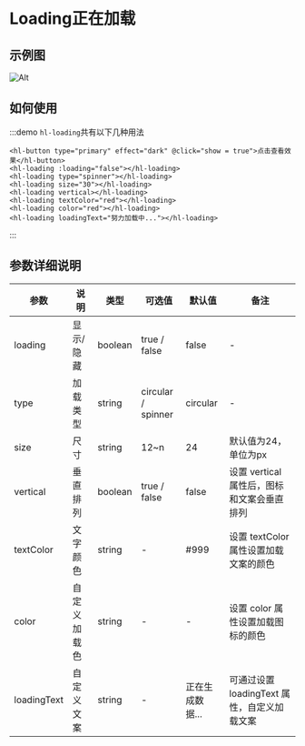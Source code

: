 <!--
 * @Descripttion: your project
 * @version: 1.0
 * @Author: hongweixun
 * @Date: 2022-10-22 09:35:55
 * @LastEditors: hongweixun
 * @LastEditTime: 2022-10-26 13:57:20
-->
# Loading正在加载
## 示例图
![Alt](./loading.jpg)
 <br>

## 如何使用
:::demo `hl-loading`共有以下几种用法
```vue
<hl-button type="primary" effect="dark" @click="show = true">点击查看效果</hl-button>
<hl-loading :loading="false"></hl-loading>
<hl-loading type="spinner"></hl-loading>
<hl-loading size="30"></hl-loading>
<hl-loading vertical></hl-loading>
<hl-loading textColor="red"></hl-loading>
<hl-loading color="red"></hl-loading>
<hl-loading loadingText="努力加载中..."></hl-loading>
```
:::


## 参数详细说明

| 参数    | 说明   | 类型    | 可选值                                             | 默认值  | 备注  |
| ------- | ------ | ------- | -------------------------------------------------- | ------- | ------- |
| loading    | 显示/隐藏   | boolean  | true / false                               | false | - |
| type    | 加载类型   | string  | circular / spinner                                  | circular | - |
| size | 尺寸 | string | 12~n                                                 | 24   | 默认值为24，单位为px |
| vertical    | 垂直排列   | boolean  | true / false                              | false | 设置 vertical 属性后，图标和文案会垂直排列 |
| textColor    | 文字颜色   | string  | -                              | #999 | 设置 textColor 属性设置加载文案的颜色 |
| color    | 自定义加载色   | string  | -                              | - | 设置 color 属性设置加载图标的颜色 |
| loadingText    | 自定义文案   | string  | -                              | 正在生成数据... | 可通过设置 loadingText 属性，自定义加载文案 |
